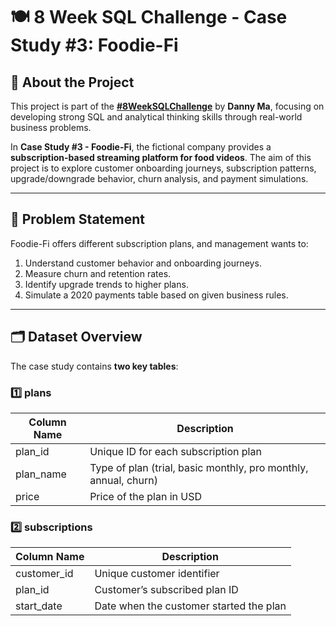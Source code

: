 # 🍽️ 8 Week SQL Challenge - Case Study #3: Foodie-Fi

## 📘 About the Project

This project is part of the **[#8WeekSQLChallenge](https://8weeksqlchallenge.com/)** by **Danny Ma**, focusing on developing strong SQL and analytical thinking skills through real-world business problems.

In **Case Study #3 - Foodie-Fi**, the fictional company provides a **subscription-based streaming platform for food videos**. The aim of this project is to explore customer onboarding journeys, subscription patterns, upgrade/downgrade behavior, churn analysis, and payment simulations.

---

## 🧠 Problem Statement

Foodie-Fi offers different subscription plans, and management wants to:
1. Understand customer behavior and onboarding journeys.
2. Measure churn and retention rates.
3. Identify upgrade trends to higher plans.
4. Simulate a 2020 payments table based on given business rules.

---

## 🗂️ Dataset Overview

The case study contains **two key tables**:

### **1️⃣ plans**
| Column Name | Description |
|--------------|-------------|
| plan_id | Unique ID for each subscription plan |
| plan_name | Type of plan (trial, basic monthly, pro monthly, annual, churn) |
| price | Price of the plan in USD |

### **2️⃣ subscriptions**
| Column Name | Description |
|--------------|-------------|
| customer_id | Unique customer identifier |
| plan_id | Customer’s subscribed plan ID |
| start_date | Date when the customer started the plan |
